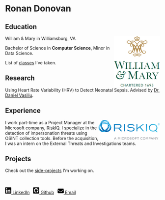 # Ronan Donovan


## Education
<img align="right" width=150 src="assets/wmlogo.png">

William & Mary in Williamsburg, VA

Bachelor of Science in **Computer Science**, Minor in Data Science.

List of [classes](/pages/classes.md) I've taken.

## Research

Using Heart Rate Variability (HRV) to Detect Neonatal Sepsis. Advised by [Dr. Daniel Vasiliu](https://www.wm.edu/as/data-science/people/vasiliu_d1.php).

## Experience
<img align="right" width=200 src="assets/riskiqlogo.png">

I work part-time as a Project Manager at the Microsoft company, [RiskIQ](https://www.riskiq.com/). I specialize in the detection of impersonation threats using OSINT collection tools. Before the acquisition, I was an intern on the External Threats and Investigations teams.

## Projects

Check out the [side-projects](/pages/projects.md) I'm working on.

<br/>

[<img src="./assets/icons/linkedin.svg" alt="LinkedIn" width="20"/> LinkedIn](https://www.linkedin.com/in/ronancdonovan/)
&nbsp;
[<img src="./assets/icons/github.svg" alt="Github" width="20"/> Github](https://github.com/RonanChance)
&nbsp;
[<img src="./assets/icons/email.svg" alt="Email" width="20"/> Email](mailto:RCDonovan@wm.edu)

<!-- ## Reading List -->

<!-- See what [interesting books](/pages/readings.md) a Computer Science student (and self-proclaimed couch philosopher) is reading. -->